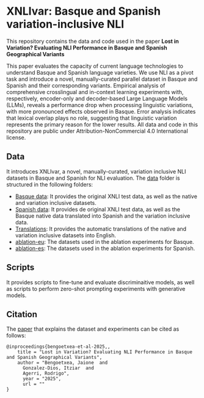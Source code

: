 # XNLIvar: Basque and Spanish variation-inclusive NLI

This repository contains the data and code used in the paper **Lost in Variation? Evaluating NLI Performance in Basque and Spanish Geographical Variants**
 
This paper evaluates the capacity of current language technologies to understand Basque and Spanish language varieties. We use NLI as a pivot task and introduce a novel, manually-curated parallel dataset in Basque and Spanish and their corresponding variants. Empirical analysis of comprehensive crosslingual and in-context learning experiments with, respectively, encoder-only and decoder-based Large Language Models (LLMs), reveals a performance drop when processing linguistic variations, with more pronounced effects observed in Basque. Error analysis indicates that lexical overlap plays no role, suggesting that linguistic variation represents the primary reason for the lower results. All data and code in this repository are public under Attribution-NonCommercial 4.0 International license. 

## Data

It introduces XNLIvar, a novel, manually-curated, variation inclusive NLI datasets in Basque and Spanish for NLI evaluation. The [data](https://github.com/hitz-zentroa/XNLIvar/tree/main/data) folder is structured in the following folders: 

- [Basque data](https://github.com/hitz-zentroa/XNLIvar/tree/main/data/eu): It provides the original XNLI test data, as well as the native and variation inclusive datasets.
- [Spanish data](https://github.com/hitz-zentroa/XNLIvar/tree/main/data/es): It provides de original XNLI test data, as well as the Basque native data translated into Spanish and the variation inclusive data. 
- [Translations](https://github.com/hitz-zentroa/XNLIvar/tree/main/data/translations): It provides the automatic translations of the native and variation inclusive datasets into English. 
- [ablation-eu](https://github.com/hitz-zentroa/XNLIvar/tree/main/data/ablation-eu): The datasets used in the ablation experiments for Basque.
- [ablation-es](https://github.com/hitz-zentroa/XNLIvar/tree/main/data/ablation-es): The datasets used in the ablation experiments for Spanish.

## Scripts

It provides scripts to fine-tune and evaluate discriminaitive models, as well as scripts to perform zero-shot prompting experiments with generative models. 


## Citation
The [paper]() that explains the dataset and experiments can be cited as follows:
```
@inproceedings{bengoetxea-et-al-2025,,
    title = "Lost in Variation? Evaluating NLI Performance in Basque and Spanish Geographical Variants",
    author = "Bengoetxea, Jaione  and
      Gonzalez-Dios, Itziar  and
      Agerri, Rodrigo",
      year = "2025",
      url = ""
}
```